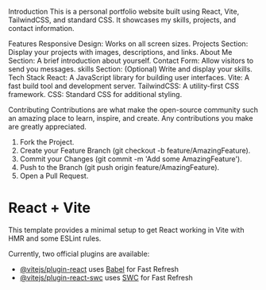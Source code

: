 Introduction
This is a personal portfolio website built using React, Vite, TailwindCSS, and standard CSS. It showcases my skills, projects, and contact information.

Features
Responsive Design: Works on all screen sizes.
Projects Section: Display your projects with images, descriptions, and links.
About Me Section: A brief introduction about yourself.
Contact Form: Allow visitors to send you messages.
skills Section: (Optional) Write and display your skills.
Tech Stack
React: A JavaScript library for building user interfaces.
Vite: A fast build tool and development server.
TailwindCSS: A utility-first CSS framework.
CSS: Standard CSS for additional styling.

Contributing
Contributions are what make the open-source community such an amazing place to learn, inspire, and create. Any contributions you make are greatly appreciated.

1. Fork the Project.
2. Create your Feature Branch (git checkout -b feature/AmazingFeature).
3. Commit your Changes (git commit -m 'Add some AmazingFeature').
4. Push to the Branch (git push origin feature/AmazingFeature).
5. Open a Pull Request.






















# React + Vite

This template provides a minimal setup to get React working in Vite with HMR and some ESLint rules.

Currently, two official plugins are available:

- [@vitejs/plugin-react](https://github.com/vitejs/vite-plugin-react/blob/main/packages/plugin-react/README.md) uses [Babel](https://babeljs.io/) for Fast Refresh
- [@vitejs/plugin-react-swc](https://github.com/vitejs/vite-plugin-react-swc) uses [SWC](https://swc.rs/) for Fast Refresh
